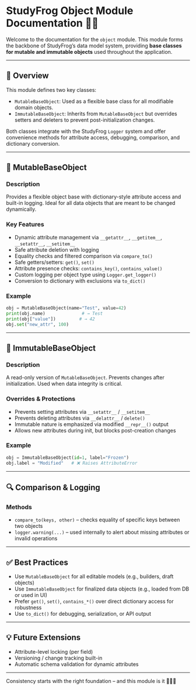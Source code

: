 # StudyFrog Object Module Documentation 🧱🐸

Welcome to the documentation for the `object` module. This module forms the backbone of StudyFrog’s data model system, providing **base classes for mutable and immutable objects** used throughout the application.

---

## 📘 Overview
This module defines two key classes:
- `MutableBaseObject`: Used as a flexible base class for all modifiable domain objects.
- `ImmutableBaseObject`: Inherits from `MutableBaseObject` but overrides setters and deleters to prevent post-initialization changes.

Both classes integrate with the StudyFrog `Logger` system and offer convenience methods for attribute access, debugging, comparison, and dictionary conversion.

---

## 🧰 MutableBaseObject

### Description
Provides a flexible object base with dictionary-style attribute access and built-in logging. Ideal for all data objects that are meant to be changed dynamically.

### Key Features
- Dynamic attribute management via `__getattr__`, `__getitem__`, `__setattr__`, `__setitem__`
- Safe attribute deletion with logging
- Equality checks and filtered comparison via `compare_to()`
- Safe getters/setters: `get()`, `set()`
- Attribute presence checks: `contains_key()`, `contains_value()`
- Custom logging per object type using `Logger.get_logger()`
- Conversion to dictionary with exclusions via `to_dict()`

### Example
```python
obj = MutableBaseObject(name="Test", value=42)
print(obj.name)              # → Test
print(obj["value"])         # → 42
obj.set("new_attr", 100)
```

---

## 🧊 ImmutableBaseObject

### Description
A read-only version of `MutableBaseObject`. Prevents changes after initialization. Used when data integrity is critical.

### Overrides & Protections
- Prevents setting attributes via `__setattr__` / `__setitem__`
- Prevents deleting attributes via `__delattr__` / `delete()`
- Immutable nature is emphasized via modified `__repr__()` output
- Allows new attributes during init, but blocks post-creation changes

### Example
```python
obj = ImmutableBaseObject(id=1, label="Frozen")
obj.label = "Modified"   # ❌ Raises AttributeError
```

---

## 🔍 Comparison & Logging

### Methods
- `compare_to(keys, other)` – checks equality of specific keys between two objects
- `logger.warning(...)` – used internally to alert about missing attributes or invalid operations

---

## ✅ Best Practices
- Use `MutableBaseObject` for all editable models (e.g., builders, draft objects)
- Use `ImmutableBaseObject` for finalized data objects (e.g., loaded from DB or used in UI)
- Prefer `get()`, `set()`, `contains_*()` over direct dictionary access for robustness
- Use `to_dict()` for debugging, serialization, or API output

---

## 💡 Future Extensions
- Attribute-level locking (per field)
- Versioning / change tracking built-in
- Automatic schema validation for dynamic attributes

---

Consistency starts with the right foundation – and this module is it 🧱💚🐸

